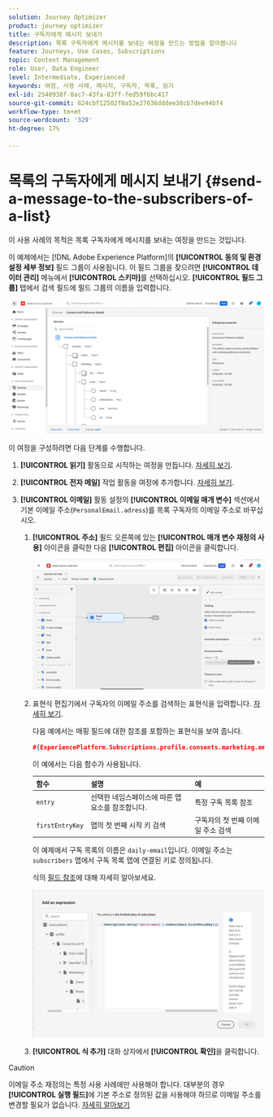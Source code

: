 ```yaml
---
solution: Journey Optimizer
product: journey optimizer
title: 구독자에게 메시지 보내기
description: 목록 구독자에게 메시지를 보내는 여정을 만드는 방법을 알아봅니다
feature: Journeys, Use Cases, Subscriptions
topic: Content Management
role: User, Data Engineer
level: Intermediate, Experienced
keywords: 여정, 사용 사례, 메시지, 구독자, 목록, 읽기
exl-id: 2540938f-8ac7-43fa-83ff-fed59f6bc417
source-git-commit: 824cbf12502f0a52e27636dddee38cb7dee94bf4
workflow-type: tm+mt
source-wordcount: '329'
ht-degree: 17%

---
```


# 목록의 구독자에게 메시지 보내기 {#send-a-message-to-the-subscribers-of-a-list}

이 사용 사례의 목적은 목록 구독자에게 메시지를 보내는 여정을 만드는 것입니다.

이 예제에서는 [!DNL Adobe Experience Platform]의 **[!UICONTROL 동의 및 환경 설정 세부 정보]** 필드 그룹이 사용됩니다. 이 필드 그룹을 찾으려면 **[!UICONTROL 데이터 관리]** 메뉴에서 **[!UICONTROL 스키마]**&#x200B;를 선택하십시오. **[!UICONTROL 필드 그룹]** 탭에서 검색 필드에 필드 그룹의 이름을 입력합니다.

![이 필드 그룹에 구독 요소가 포함되어 있습니다](assets/consent-and-preference-details-field-group.png)

이 여정을 구성하려면 다음 단계를 수행합니다.

1. **[!UICONTROL 읽기]** 활동으로 시작하는 여정을 만듭니다. [자세히 보기](journey-gs.md).
1. **[!UICONTROL 전자 메일]** 작업 활동을 여정에 추가합니다. [자세히 보기](journeys-message.md).
1. **[!UICONTROL 이메일]** 활동 설정의 **[!UICONTROL 이메일 매개 변수]** 섹션에서 기본 이메일 주소(`PersonalEmail.adress`)를 목록 구독자의 이메일 주소로 바꾸십시오.

   1. **[!UICONTROL 주소]** 필드 오른쪽에 있는 **[!UICONTROL 매개 변수 재정의 사용]** 아이콘을 클릭한 다음 **[!UICONTROL 편집]** 아이콘을 클릭합니다.

      ![](assets/message-to-subscribers-uc-1.png)

   1. 표현식 편집기에서 구독자의 이메일 주소를 검색하는 표현식을 입력합니다. [자세히 보기](expression/expressionadvanced.md).

      다음 예에서는 매핑 필드에 대한 참조를 포함하는 표현식을 보여 줍니다.

      ```json
      #{ExperiencePlatform.Subscriptions.profile.consents.marketing.email.subscriptions.entry('daily-email').subscribers.firstEntryKey()}
      ```

      이 예에서는 다음 함수가 사용됩니다.

      | 함수 | 설명 | 예 |
      | --- | --- | --- |
      | `entry` | 선택한 네임스페이스에 따른 맵 요소를 참조합니다. | 특정 구독 목록 참조 |
      | `firstEntryKey` | 맵의 첫 번째 시작 키 검색 | 구독자의 첫 번째 이메일 주소 검색 |

      이 예제에서 구독 목록의 이름은 `daily-email`입니다. 이메일 주소는 `subscribers` 맵에서 구독 목록 맵에 연결된 키로 정의됩니다.

      식의 [필드 참조](expression/field-references.md)에 대해 자세히 알아보세요.

      ![](assets/message-to-subscribers-uc-2.png)

   1. **[!UICONTROL 식 추가]** 대화 상자에서 **[!UICONTROL 확인]**&#x200B;을 클릭합니다.

>[!CAUTION]
>
>이메일 주소 재정의는 특정 사용 사례에만 사용해야 합니다. 대부분의 경우 **[!UICONTROL 실행 필드]**&#x200B;에 기본 주소로 정의된 값을 사용해야 하므로 이메일 주소를 변경할 필요가 없습니다. [자세히 알아보기](../configuration/primary-email-addresses.md)
